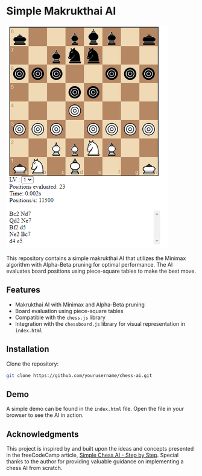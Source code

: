# Simple Makrukthai AI

![Makruk Board Recognition Screenshot](https://raw.githubusercontent.com/natstpt/Simple-Makrukthai-AI/main/img/screenshot.png)

This repository contains a simple makrukthai AI that utilizes the Minimax algorithm with Alpha-Beta pruning for optimal performance. The AI evaluates board positions using piece-square tables to make the best move.

## Features

- Makrukthai AI with Minimax and Alpha-Beta pruning
- Board evaluation using piece-square tables
- Compatible with the `chess.js` library
- Integration with the `chessboard.js` library for visual representation in `index.html`

## Installation

Clone the repository:
```bash
git clone https://github.com/yourusername/chess-ai.git
```

## Demo

A simple demo can be found in the `index.html` file. Open the file in your browser to see the AI in action.

## Acknowledgments

This project is inspired by and built upon the ideas and concepts presented in the freeCodeCamp article, [Simple Chess AI - Step by Step](https://www.freecodecamp.org/news/simple-chess-ai-step-by-step-1d55a9266977/). Special thanks to the author for providing valuable guidance on implementing a chess AI from scratch.
